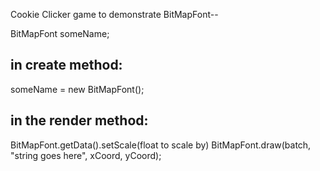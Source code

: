 Cookie Clicker game to demonstrate BitMapFont--


BitMapFont someName;


in create method:
----------------------------

someName = new BitMapFont();


in the render method:
---------------------------

BitMapFont.getData().setScale(float to scale by)
BitMapFont.draw(batch, "string goes here", xCoord, yCoord);



